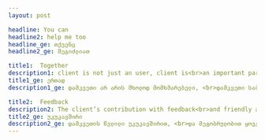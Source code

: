 ```yaml
---
layout: post

headline: You can 
headline2: help me too
headline_ge: თქვენც
headline2_ge: შეგიძლიათ

title1:  Together
description1: client is not just an user, client is<br>an important part of work.
title1_ge: ერთად
description1_ge: დამკვეთი არ არის მხოლოდ მომხმარებელი, <br>დამკვეთი სამუშაოს მნიშვნელოვანი ნაწილია.

title2:  Feedback
description2: The client’s contribution with feedback<br>and friendly attitude always helps the process.
title2_ge: უკუკავშირი
description2_ge: დამკვეთის წვლილი უკუკავშირით, <br>და მეგობრულობით ყოველთვის ეხმარება პროცესს.
---
```

